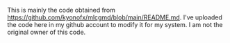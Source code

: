 This is mainly the code obtained from https://github.com/kyonofx/mlcgmd/blob/main/README.md. I've uploaded the code here in my github account to modify it for my system. I am not the original owner of this code.
